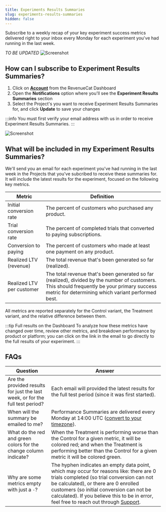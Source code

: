 ```yaml
---
title: Experiments Results Summaries
slug: experiments-results-summaries
hidden: false
---
```


Subscribe to a weekly recap of your key experiment success metrics delivered right to your inbox every Monday for each experiment you've had running in the last week.

_TO BE UPDATED_
![Screenshot](/images/2fc49ac-Screenshot_2023-12-14_at_4.02.35_PM_b91239309d0ae78797b7f5977b536a21.png)

## How can I subscribe to Experiment Results Summaries?

1. Click on [**Account**](https://app.revenuecat.com/settings/account) from the RevenueCat Dashboard
2. Open the **Notifications** option where you'll see the **Experiment Results Summaries** section
3. Select the Project's you want to receive Experiment Results Summaries for, and click **Update** to save your changes

:::info
You must first verify your email address with us in order to receive Experiment Results Summaries.
:::

![Screenshot](/images/Experiment-Results-Account-Settings.png)

## What will be included in my Experiment Results Summaries?

We'll send you an email for each experiment you've had running in the last week in the Projects that you've subcribed to receive these summaries for. It will include the latest results for the experiment, focused on the following key metrics.

| Metric                    | Definition                                                                                                                                                                                         |
| ------------------------- | -------------------------------------------------------------------------------------------------------------------------------------------------------------------------------------------------- |
| Initial conversion rate   | The percent of customers who purchased any product.                                                                                                                                                |
| Trial conversion rate     | The percent of completed trials that converted to paying subscriptions.                                                                                                                            |
| Conversion to paying      | The percent of customers who made at least one payment on any product.                                                                                                                             |
| Realized LTV (revenue)    | The total revenue that's been generated so far (realized).                                                                                                                                         |
| Realized LTV per customer | The total revenue that's been generated so far (realized), divided by the number of customers. This should frequently be your primary success metric for determining which variant performed best. |

All metrics are reported separately for the Control variant, the Treatment variant, and the relative difference between them.

:::tip Full results on the Dashboard
To analyze how these metrics have changed over time, review other metrics, and breakdown performance by product or platform; you can click on the link in the email to go directly to the full results of your experiment.
:::

## FAQs

| Question                                                                      | Answer                                                                                                                                                                                                                                                                                                                                                            |
| ----------------------------------------------------------------------------- | ----------------------------------------------------------------------------------------------------------------------------------------------------------------------------------------------------------------------------------------------------------------------------------------------------------------------------------------------------------------- |
| Are the provided results for just the last week, or for the full test period? | Each email will provided the latest results for the full test period (since it was first started).                                                                                                                                                                                                                                                                |
| When will the summary be emailed to me?                                       | Performance Summaries are delivered every Monday at 14:00 UTC ([convert to your timezone](https://mytime.io/14:00/UTC)).                                                                                                                                                                                                                                          |
| What do the red and green colors for the change column indicate?              | When the Treatment is performing worse than the Control for a given metric, it will be colored red; and when the Treatment is performing better than the Control for a given metric it will be colored green.                                                                                                                                                     |
| Why are some metrics empty with just a `-`?                                   | The hyphen indicates an empty data point, which may occur for reasons like: there are 0 trials completed (so trial conversion can not be calculated), or there are 0 enrolled customers (so initial conversion can not be calculated). If you believe this to be in error, feel free to reach out through [Support](https://app.revenuecat.com/settings/support). |
